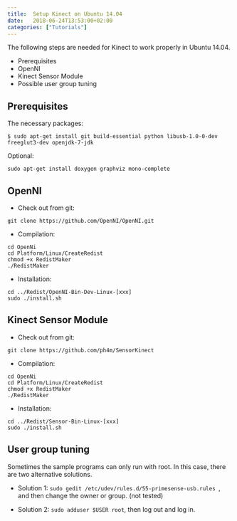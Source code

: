 ```yaml
---
title:  Setup Kinect on Ubuntu 14.04
date:   2018-06-24T13:53:00+02:00
categories: ["Tutorials"]
---
```


The following steps are needed for Kinect to work properly in Ubuntu 14.04.

  - Prerequisites
  - OpenNI
  - Kinect Sensor Module
  - Possible user group tuning

## Prerequisites
The necessary packages:
```
$ sudo apt-get install git build-essential python libusb-1.0-0-dev freeglut3-dev openjdk-7-jdk
```
Optional:
```
sudo apt-get install doxygen graphviz mono-complete
```

## OpenNI
* Check out from git:
```
git clone https://github.com/OpenNI/OpenNI.git
```

* Compilation:
```
cd OpenNi
cd Platform/Linux/CreateRedist
chmod +x RedistMaker
./RedistMaker
```
* Installation:
```
cd ../Redist/OpenNI-Bin-Dev-Linux-[xxx]
sudo ./install.sh
```

## Kinect Sensor Module
  * Check out from git:

  ```
  git clone https://github.com/ph4m/SensorKinect
  ```

  * Compilation:

  ```
  cd OpenNi
  cd Platform/Linux/CreateRedist
  chmod +x RedistMaker
  ./RedistMaker
  ```

  * Installation:

  ```
  cd ../Redist/Sensor-Bin-Linux-[xxx]
  sudo ./install.sh
  ```

## User group tuning
Sometimes the sample programs can only run with root. In this case, there are two alternative solutions.

  * Solution 1:
    ```sudo gedit /etc/udev/rules.d/55-primesense-usb.rules ```, and then change the owner or group. (not tested)

  * Solution 2:
    ```sudo adduser $USER root```, then log out and log in.
